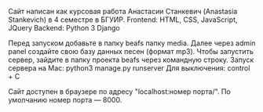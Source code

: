 Сайт написан как курсовая работа Анастасии Станкевич (Anastasia Stankevich) в 4 семестре в БГУИР.
Frontend: HTML, CSS, JavaScript, JQuery
Backend: Python 3 Django

Перед запуском добавьте в папку beafs папку media. Далее через admin panel создайте свою базу данных песен (формат mp3). Чтобы запустить сервер, зайдите в папку проекта beafs через командную строку. 
Запуск сервера на Mac:
	python3 manage.py runserver
Для выключения:
	control + C

Сайт доступен в браузере по адресу "localhost:номер порта/".
По умолчанию номер порта — 8000.
